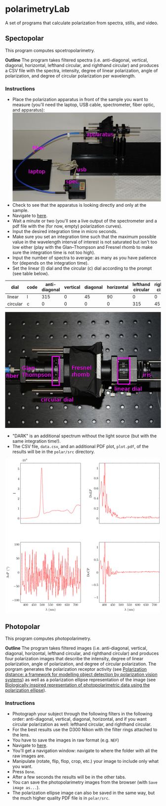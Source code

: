 # polarimetryLab

A set of programs that calculate polarization from spectra, stills, and video.

## Spectopolar
This program computes spcetropolarimetry.

**Outline** The program takes filtered spectra (i.e. anti-diagonal, vertical, diagonal, horizontal, lefthand circular, and righthand circular) and produces a CSV file with the spectra, intensity, degree of linear polarization, angle of polarization, and degree of circular polarization per wavelength.

### Instructions
* Place the polarization apparatus in front of the sample you want to measure (you'll need the laptop, USB cable, spectrometer, fiber optic, and apparatus):
![](images/sideview.JPG?raw=true)
* Check to see that the apparatus is looking directly and only at the sample.
* Navigate to [here](http://localhost:5555/SpectropolarimetryGUI.jl).
* Wait a minute or two (you'll see a live output of the spectrometer and a pdf file with the (for now, empty) polarization curves).
* Input the desired integration time in micro seconds.
* Make sure you set an integration time such that the maximum possible value in the wavelength interval of interest is not saturated but isn't too low either (play with the Glan–Thompson and Fresnel rhomb to make sure the integration time is not too high). 
* Input the number of spectra to average: as many as you have patience for (depends on the integration time).
* Set the linear (l) dial and the circular (c) dial according to the prompt (see table below). 

dial    |code|anti-diagonal|vertical|diagonal|horizontal|lefthand circular|righthand circular
---     |--- |---          |---     |---     |---       |---              |---
linear  |l   |315          |0       |45      |90        |0                |0
circular|c   |0            |0       |0       |0         |315              |45

![](images/topview.JPG?raw=true)
* "DARK" is an additional spectrum without the light source (but with the same integration time!). 
* The CSV file, `data.csv`, and an additional PDF plot, `plot.pdf`, of the results will be in the `polar/src` directory.

![](images/example.png?raw=true)

## Photopolar
This program computes photopolarimetry.

**Outline** The program takes filtered images (i.e. anti-diagonal, vertical, diagonal, horizontal, lefthand circular, and righthand circular) and produces four polarization images that describe the intensity, degree of linear polarization, angle of polarization, and degree of circular polarization. The porgram generates the polarization receptor activity (see [Polarization distance: a framework for modelling object detection by polarization vision systems](http://rspb.royalsocietypublishing.org/content/281/177)) as well as a polarization ellipse representation of the image (see [Biologically inspired representation of photopolarimetric data using the polarization ellipse]()).

### Instructions
* Photograph your subject through the following filters in the following order: anti-diagonal, vertical, diagonal, horizontal, and if you want circular polarization as well: lefthand circular, and righthand circular. 
* For the best results use the D300 Nikon with the filter rings attached to the lens. 
* You have to save the images in raw format (e.g. `NEF`)
* Navigate to [here](http://localhost:5555/photoPolarGUI.jl).
* You'll get a navigation window: navigate to where the folder with all the raw images are.
* Manipulate (rotate, flip, flop, crop, etc.) your image to include only what you want.
* Press `Done`.
* After a few seconds the results will be in the other tabs.
* You can save the photopolarimetry images from the browser (with `Save image as...`).
* The polarization ellipse image can also be saved in the same way, but the much higher quality PDF file is in `polar/src`.
